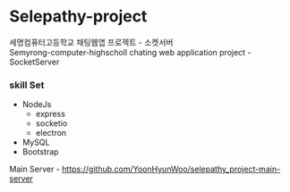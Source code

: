 # Selepathy-project
세명컴퓨터고등학교 채팅웹앱 프로젝트 - 소켓서버<br>
Semyrong-computer-highscholl chating web application project - SocketServer<br>
### skill Set 
* NodeJs
    * express
    * socketio
    * electron
* MySQL
* Bootstrap

Main Server - https://github.com/YoonHyunWoo/selepathy_project-main-server